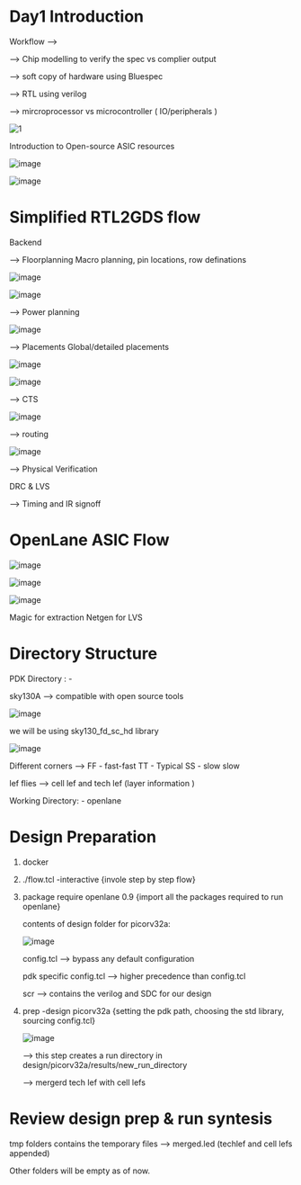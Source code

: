 # Day1 Introduction 

Workflow -->

  --> Chip modelling to verify the spec vs complier output

  --> soft copy of hardware using Bluespec
  
  --> RTL using verilog

  --> mircroprocessor vs microcontroller ( IO/peripherals ) 
  

![1](https://github.com/user-attachments/assets/df24ac76-881a-4c5a-b0c1-0a73ce7d3e55)

Introduction to Open-source ASIC resources

![image](https://github.com/user-attachments/assets/99641a2e-b6a3-4f1f-b0ce-5ab71e8d00ea)

![image](https://github.com/user-attachments/assets/cb847228-cf27-4699-9d25-1a1992bc25cc)


# Simplified RTL2GDS flow

Backend

--> Floorplanning Macro planning, pin locations, row definations

![image](https://github.com/user-attachments/assets/31f3e526-6de7-45ae-937c-d0527d93085b)

![image](https://github.com/user-attachments/assets/d7ba955e-21cc-40cb-a209-021ca8c42b07)

--> Power planning  


![image](https://github.com/user-attachments/assets/057ec6dc-7866-4049-8878-dbba40207c07)

--> Placements   Global/detailed placements

![image](https://github.com/user-attachments/assets/9276fb7b-ac0e-4287-af6e-1d21a2c3d26c)

![image](https://github.com/user-attachments/assets/aee89839-2d85-4c98-8f33-4f18f6c3e5a8)

--> CTS 

![image](https://github.com/user-attachments/assets/04bd96c1-bef1-42bd-92e2-60e429883cb3)

--> routing

![image](https://github.com/user-attachments/assets/3e3e364c-1714-4e43-b2c6-30e07cb4f650)


-->  Physical Verification 

   DRC & LVS

--> Timing and IR signoff


# OpenLane ASIC Flow

![image](https://github.com/user-attachments/assets/33eeb813-4565-4c0e-a60d-0b50a7da9838)

![image](https://github.com/user-attachments/assets/cddd9d01-6707-430f-b2fc-2ab3c97024d6)

![image](https://github.com/user-attachments/assets/3cb3eabc-1e9d-4fe3-9c34-c526bb359464)

Magic for extraction 
Netgen for LVS

# Directory Structure

PDK Directory : -

sky130A --> compatible with open source tools

![image](https://github.com/user-attachments/assets/8abc2556-0ad8-4460-ba56-1332b3c0772a)

we will be using sky130_fd_sc_hd  library

![image](https://github.com/user-attachments/assets/06525252-5145-4dae-8165-4e2e87945e26)

Different corners --> FF - fast-fast TT - Typical SS -  slow slow

lef flies --> cell lef and tech lef (layer information )


Working Directory: - openlane

# Design Preparation


1. docker
2. ./flow.tcl -interactive {invole step by step flow}
3. package require openlane 0.9  {import all the packages required to run openlane}

   contents of design folder for picorv32a:

   ![image](https://github.com/user-attachments/assets/9c478ce3-baac-4042-82fe-4b46fbbef25c)

   config.tcl --> bypass any default configuration

   pdk specific config.tcl --> higher precedence than config.tcl

   scr --> contains the verilog and SDC for our design

4. prep -design picorv32a {setting the pdk path, choosing the std library, sourcing config.tcl}

   ![image](https://github.com/user-attachments/assets/c9c68a2d-7ec9-4b1e-9898-caf32d83d2bc)

   --> this step creates a run directory in design/picorv32a/results/new_run_directory

   --> mergerd tech lef with cell lefs


# Review design prep & run syntesis 

tmp folders contains the temporary files --> merged.led  (techlef and cell lefs appended)

Other folders will be empty as of now.


